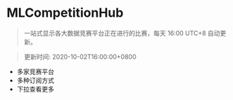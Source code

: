 # MLCompetitionHub

> 一站式显示各大数据竞赛平台正在进行的比赛，每天 16:00 UTC+8 自动更新。
  
> 更新时间: 2020-10-02T16:00:00+0800 

* 多家竞赛平台
* 多种订阅方式
* 下拉查看更多